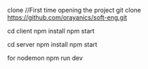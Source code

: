 clone //First time opening the project
git clone https://github.com/orayanics/soft-eng.git

cd client
npm install
npm start

cd server
npm install
npm start

for nodemon
npm run dev
